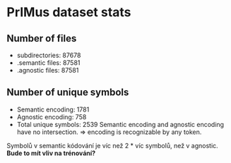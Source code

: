 # PrIMus dataset stats
## Number of files
* subdirectories: 87678
* .semantic files: 87581
* .agnostic files: 87581

## Number of unique symbols
* Semantic encoding: 1781
* Agnostic encoding: 758
* Total unique symbols: 2539
Semantic encoding and agnostic encoding have no intersection. => encoding is recognizable by any token.

Symbolů v semantic kódování je víc než 2 * víc symbolů, než v agnostic. **Bude to mít vliv na trénování?**



